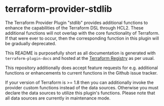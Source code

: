 # terraform-provider-stdlib

The Terraform Provider Plugin "stdlib" provides additional functions to enhance the capabilities of the Terraform DSL through HCL2. These additional functions will not overlap with the core functionality of Terraform. If that were ever to occur, then the corresponding function in this plugin will be gradually deprecated.

This README is purposefully short as all documentation is generated with `terraform-plugin-docs` and hosted at the [Terraform Registry](https://registry.terraform.io/providers/mschuchard/stdlib/latest/docs) as per usual.

This repository additionally does accept feature requests for e.g. additional functions or enhancements to current functions in the Github issue tracker.

If your version of Terraform is >= 1.8 then you can additionally invoke the provider custom functions instead of the data sources. Otherwise you must declare the data sources to utilize this plugin's functions. Please note that all data sources are currently in maintenance mode.
